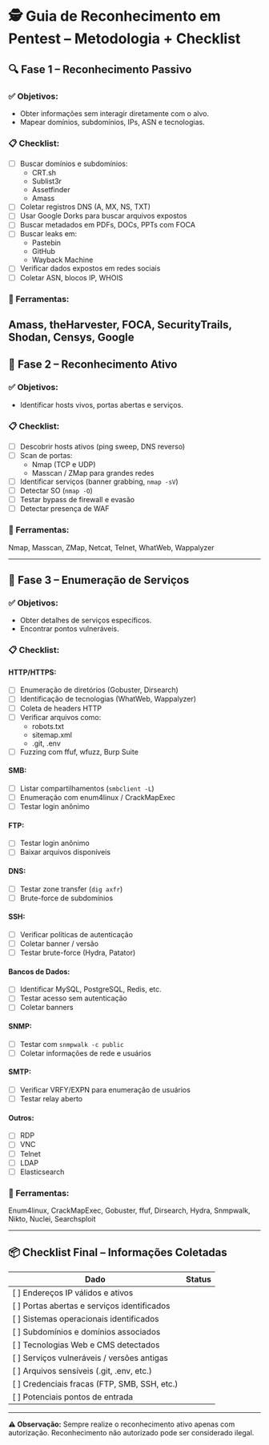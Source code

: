 # 🕵️ Guia de Reconhecimento em Pentest – Metodologia + Checklist

## 🔍 Fase 1 – Reconhecimento Passivo

### ✅ Objetivos:
- Obter informações sem interagir diretamente com o alvo.
- Mapear domínios, subdomínios, IPs, ASN e tecnologias.

### 📋 Checklist:

- [ ] Buscar domínios e subdomínios:
  - CRT.sh
  - Sublist3r
  - Assetfinder
  - Amass
- [ ] Coletar registros DNS (A, MX, NS, TXT)
- [ ] Usar Google Dorks para buscar arquivos expostos
- [ ] Buscar metadados em PDFs, DOCs, PPTs com FOCA
- [ ] Buscar leaks em:
  - Pastebin
  - GitHub
  - Wayback Machine
- [ ] Verificar dados expostos em redes sociais
- [ ] Coletar ASN, blocos IP, WHOIS

### 🔧 Ferramentas:
Amass, theHarvester, FOCA, SecurityTrails, Shodan, Censys, Google
---

## 🧭 Fase 2 – Reconhecimento Ativo

### ✅ Objetivos:
- Identificar hosts vivos, portas abertas e serviços.

### 📋 Checklist:

- [ ] Descobrir hosts ativos (ping sweep, DNS reverso)
- [ ] Scan de portas:
  - Nmap (TCP e UDP)
  - Masscan / ZMap para grandes redes
- [ ] Identificar serviços (banner grabbing, `nmap -sV`)
- [ ] Detectar SO (`nmap -O`)
- [ ] Testar bypass de firewall e evasão
- [ ] Detectar presença de WAF

### 🔧 Ferramentas:
Nmap, Masscan, ZMap, Netcat, Telnet, WhatWeb, Wappalyzer

---

## 🧱 Fase 3 – Enumeração de Serviços

### ✅ Objetivos:
- Obter detalhes de serviços específicos.
- Encontrar pontos vulneráveis.

### 📋 Checklist:

#### HTTP/HTTPS:
- [ ] Enumeração de diretórios (Gobuster, Dirsearch)
- [ ] Identificação de tecnologias (WhatWeb, Wappalyzer)
- [ ] Coleta de headers HTTP
- [ ] Verificar arquivos como:
  - robots.txt
  - sitemap.xml
  - .git, .env
- [ ] Fuzzing com ffuf, wfuzz, Burp Suite

#### SMB:
- [ ] Listar compartilhamentos (`smbclient -L`)
- [ ] Enumeração com enum4linux / CrackMapExec
- [ ] Testar login anônimo

#### FTP:
- [ ] Testar login anônimo
- [ ] Baixar arquivos disponíveis

#### DNS:
- [ ] Testar zone transfer (`dig axfr`)
- [ ] Brute-force de subdomínios

#### SSH:
- [ ] Verificar políticas de autenticação
- [ ] Coletar banner / versão
- [ ] Testar brute-force (Hydra, Patator)

#### Bancos de Dados:
- [ ] Identificar MySQL, PostgreSQL, Redis, etc.
- [ ] Testar acesso sem autenticação
- [ ] Coletar banners

#### SNMP:
- [ ] Testar com `snmpwalk -c public`
- [ ] Coletar informações de rede e usuários

#### SMTP:
- [ ] Verificar VRFY/EXPN para enumeração de usuários
- [ ] Testar relay aberto

#### Outros:
- [ ] RDP
- [ ] VNC
- [ ] Telnet
- [ ] LDAP
- [ ] Elasticsearch

### 🔧 Ferramentas:
Enum4linux, CrackMapExec, Gobuster, ffuf, Dirsearch, Hydra, Snmpwalk, Nikto, Nuclei, Searchsploit

---

## 📦 Checklist Final – Informações Coletadas

| Dado                                          | Status |
|---------------------------------------------- |--------|
| [ ] Endereços IP válidos e ativos             |        |
| [ ] Portas abertas e serviços identificados   |        |
| [ ] Sistemas operacionais identificados       |        |
| [ ] Subdomínios e domínios associados         |        |
| [ ] Tecnologias Web e CMS detectados          |        |
| [ ] Serviços vulneráveis / versões antigas    |        |
| [ ] Arquivos sensíveis (.git, .env, etc.)     |        |
| [ ] Credenciais fracas (FTP, SMB, SSH, etc.)  |        |
| [ ] Potenciais pontos de entrada              |        |

---

**⚠️ Observação:** Sempre realize o reconhecimento ativo apenas com autorização. Reconhecimento não autorizado pode ser considerado ilegal.